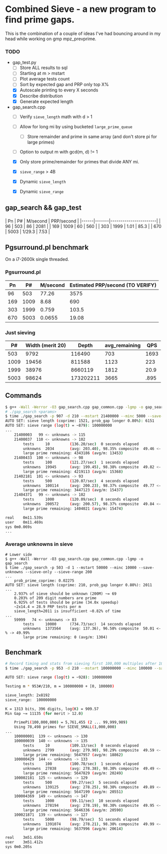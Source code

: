 # Combined Sieve - a new program to find prime gaps.

This is the combination of a couple of ideas I've had bouncing around in my
head while working on gmp mpz_prevprime.

### TODO

* gap_test.py
  * [ ] Store ALL results to sql
  * [ ] Starting at m > mstart
  * [ ] Plot average tests count
  * [ ] Sort by expected gap and PRP only top X%
  * [x] Autoscale printing to every X seconds
  * [x] Describe distribution
  * [x] Generate expected length
* gap_search.cpp
  * [ ] Verify `sieve_length` math with d > 1
  * [ ] Allow for long mi by using bucketed `large_prime_queue`
    * [ ] Store remainder and prime in same array (and don't store pi for large primes)
  * [ ] Option to output m with gcd(m, d) != 1
  * [x] Only store prime/remainder for primes that divide ANY mi.
  * [x] `sieve_range` > 4B
  * [x] Dynamic `sieve_length`
  * [x] Dynamic `sieve_range`


## gap\_search && gap\_test

###

| Pn   | P#    | M/second | PRP/second |
|------|-------|-----------------------|
| 96   | 503   | 86       | 2081       |
| 169  | 1009  | 60       | 560        |
| 303  | 1999  | 1.01     | 85.3       |
| 670  | 5003  | 1/29.3   | 7.53       |



## Pgsurround.pl benchmark
On a i7-2600k single threaded.

### Pgsurround.pl

| Pn   | P#    | M/second      | Estimated PRP/second (TO VERIFY) |
|------|-------|---------------|----------------------------------|
| 96   | 503   | 77.26         | 3575                             |
| 169  | 1009  | 8.68          | 690                              |
| 303  | 1999  | 0.759         | 103.5                            |
| 670  | 5003  | 0.0655        | 19.08                            |

### Just sieving

|  P#   | Width (merit 20)  | Depth     | avg\_remaining | QPS  |
|-------|-------------------|-----------|----------------|------|
| 503   | 9792              | 116490    | 703            | 1693 |
| 1009  | 19456             | 811588    | 1123           | 223  |
| 1999  | 38976             | 8660119   | 1812           | 20.9 |
| 5003  | 98624             | 173202211 | 3665           | .895 |


## Commands

```bash
$ g++ -Wall -Werror -O3 gap_search.cpp gap_common.cpp -lgmp -o gap_search
# ./gap_search <params>
$ time ./gap_search -p 907 -d 210 --mstart 21400000 --minc 5000 --save-unknowns --sieve-only
AUTO SET: sieve length (coprime: 1521, prob_gap longer 0.80%): 6151
AUTO SET: sieve range (log(t) = ~879): 100000000
...
	21400003   99 <- unknowns -> 115
	21400037  110 <- unknowns -> 102
	    tests     10         (136.20/sec)  0 seconds elapsed
	    unknowns  2034       (avg: 203.40), 98.35% composite  49.46 <- % -> 50.54%
	    large prime remaining: 4343186 (avg/m: 13453)
	21400433  100 <- unknowns -> 98
	    tests     100        (121.27/sec)  1 seconds elapsed
	    unknowns  19945      (avg: 199.45), 98.38% composite  49.82 <- % -> 50.18%
	    large prime remaining: 4219113 (avg/m: 15368)
	21402181  101 <- unknowns -> 93
	    tests     500        (120.07/sec)  4 seconds elapsed
	    unknowns  100114     (avg: 200.23), 98.37% composite  49.77 <- % -> 50.23%
	    large prime remaining: 3447123 (avg/m: 15437)
	21404371   99 <- unknowns -> 102
	    tests     1000       (120.09/sec)  8 seconds elapsed
	    unknowns  200572     (avg: 200.57), 98.37% composite  49.84 <- % -> 50.16%
	    large prime remaining: 1404021 (avg/m: 15474)

real	0m11.539s
user	0m11.469s
sys	0m0.069s
...


```

### Average unknowns in sieve
```
# Lower side
$ g++ -Wall -Werror -O3 gap_search.cpp gap_common.cpp -lgmp -o gap_search
$ time ./gap_search -p 503 -d 1 --mstart 50000 --minc 10000 --save-unknowns --sieve-only --sieve-range 200
...
	prob_prime_coprime: 0.02275
AUTO SET: sieve length (coprime: 210, prob_gap longer 0.80%): 2011
...
	2.937% of sieve should be unknown (200M) ~= 69
	0.203% of 209 digit numbers are prime
	6.925% of tests should be prime (34.0x speedup)
	~2x14.4 = 28.9 PRP tests per m
	sieve_length=2011 is insufficient ~0.82% of time
...
	59999   74 <- unknowns -> 83
	    tests     10000      (734.73/sec)  14 seconds elapsed
	    unknowns  1373564    (avg: 137.36), 96.58% composite  50.01 <- % -> 49.99%
	    large prime remaining: 0 (avg/m: 1304)
```


## Benchmark

```bash
# Record timing and stats from sieving first 100,000 multiples after 100M
$ time ./gap_search -p 953 -d 210 --mstart 100000000 --minc 100000 --save-unknowns --sieve-only --sieve-length 8192

AUTO SET: sieve range (log(t) = ~928): 100000000

Testing m * 953#/210, m = 100000000 + [0, 100000)

sieve_length: 2x8192
sieve_range:  100000000

K = 1313 bits, 396 digits, log(K) = 909.57
Min Gap ~= 11135 (for merit > 12.0)

	PrimePi(100,000,000) = 5,761,455 (2 ... 99,999,989)
	Using 78,498 primes for SIEVE_SMALL(1,000,000)
...
	100000001  139 <- unknowns -> 130
	100000039  140 <- unknowns -> 135
	    tests     10         (109.13/sec)  0 seconds elapsed
	    unknowns  2799       (avg: 279.90), 98.29% composite  49.59 <- % -> 50.41%
	    large prime remaining: 5647957 (avg/m: 18862)
	100000429  144 <- unknowns -> 133
	    tests     100        (100.78/sec)  1 seconds elapsed
	    unknowns  27838      (avg: 278.38), 98.30% composite  49.49 <- % -> 50.51%
	    large prime remaining: 5647829 (avg/m: 20249)
	100002181  125 <- unknowns -> 129
	    tests     500        (99.27/sec)  5 seconds elapsed
	    unknowns  139125     (avg: 278.25), 98.30% composite  49.89 <- % -> 50.11%
	    large prime remaining: 5647199 (avg/m: 20551)
	100004369  149 <- unknowns -> 147
	    tests     1000       (99.11/sec)  10 seconds elapsed
	    unknowns  278194     (avg: 278.19), 98.30% composite  49.95 <- % -> 50.05%
	    large prime remaining: 5646336 (avg/m: 20590)
	100021871  139 <- unknowns -> 127
	    tests     5000       (98.79/sec)  51 seconds elapsed
	    unknowns  1391074    (avg: 278.21), 98.30% composite  49.99 <- % -> 50.01%
	    large prime remaining: 5637996 (avg/m: 20614)

real	3m51.650s
user	3m51.412s
sys	0m0.205s
```
